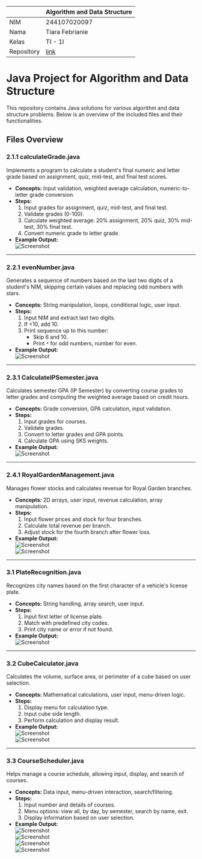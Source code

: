 |  | Algorithm and Data Structure |
|--|--|
| NIM | 244107020097 |
| Nama | Tiara Febrianie |
| Kelas | TI - 1I |
| Repository | [link](https://github.com/tiara082/PraktikumALSD.git) |

# Java Project for Algorithm and Data Structure

This repository contains Java solutions for various algorithm and data structure problems. Below is an overview of the included files and their functionalities.

## Files Overview

### 2.1.1 **calculateGrade.java**
Implements a program to calculate a student's final numeric and letter grade based on assignment, quiz, mid-test, and final test scores.

- **Concepts:** Input validation, weighted average calculation, numeric-to-letter grade conversion.
- **Steps:**
   1. Input grades for assignment, quiz, mid-test, and final test.
   2. Validate grades (0-100).
   3. Calculate weighted average: 20% assignment, 20% quiz, 30% mid-test, 30% final test.
   4. Convert numeric grade to letter grade.
- **Example Output:**  
   ![Screenshot](./lib/img/jobsheet1/1.png)

---

### 2.2.1 **evenNumber.java**
Generates a sequence of numbers based on the last two digits of a student's NIM, skipping certain values and replacing odd numbers with stars.

- **Concepts:** String manipulation, loops, conditional logic, user input.
- **Steps:**
   1. Input NIM and extract last two digits.
   2. If <10, add 10.
   3. Print sequence up to this number:
       - Skip 6 and 10.
       - Print `*` for odd numbers, number for even.
- **Example Output:**  
   ![Screenshot](./lib/img/jobsheet1/2.png)

---

### 2.3.1 **CalculateIPSemester.java**
Calculates semester GPA (IP Semester) by converting course grades to letter grades and computing the weighted average based on credit hours.

- **Concepts:** Grade conversion, GPA calculation, input validation.
- **Steps:**
   1. Input grades for courses.
   2. Validate grades.
   3. Convert to letter grades and GPA points.
   4. Calculate GPA using SKS weights.
- **Example Output:**  
   ![Screenshot](./lib/img/jobsheet1/3.png)

---

### 2.4.1 **RoyalGardenManagement.java**
Manages flower stocks and calculates revenue for Royal Garden branches.

- **Concepts:** 2D arrays, user input, revenue calculation, array manipulation.
- **Steps:**
   1. Input flower prices and stock for four branches.
   2. Calculate total revenue per branch.
   3. Adjust stock for the fourth branch after flower loss.
- **Example Output:**  
   ![Screenshot](./lib/img/jobsheet1/4.1.png)  
   ![Screenshot](./lib/img/jobsheet1/4.2.png)

---

### 3.1 **PlateRecognition.java**
Recognizes city names based on the first character of a vehicle's license plate.

- **Concepts:** String handling, array search, user input.
- **Steps:**
   1. Input first letter of license plate.
   2. Match with predefined city codes.
   3. Print city name or error if not found.
- **Example Output:**  
   ![Screenshot](./lib/img/jobsheet1/5.png)

---

### 3.2 **CubeCalculator.java**
Calculates the volume, surface area, or perimeter of a cube based on user selection.

- **Concepts:** Mathematical calculations, user input, menu-driven logic.
- **Steps:**
   1. Display menu for calculation type.
   2. Input cube side length.
   3. Perform calculation and display result.
- **Example Output:**  
   ![Screenshot](./lib/img/jobsheet1/6.1.png)  
   ![Screenshot](./lib/img/jobsheet1/6.2.png)

---

### 3.3 **CourseScheduler.java**
Helps manage a course schedule, allowing input, display, and search of courses.

- **Concepts:** Data input, menu-driven interaction, search/filtering.
- **Steps:**
   1. Input number and details of courses.
   2. Menu options: view all, by day, by semester, search by name, exit.
   3. Display information based on user selection.
- **Example Output:**  
   ![Screenshot](./lib/img/jobsheet1/7.1.png)  
   ![Screenshot](./lib/img/jobsheet1/7.2.png)  
   ![Screenshot](./lib/img/jobsheet1/7.3.png)  
   ![Screenshot](./lib/img/jobsheet1/7.4.png)
